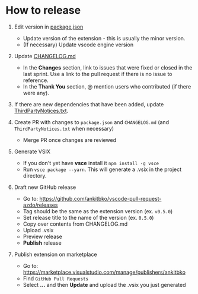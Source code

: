# How to release

1. Edit version in [package.json](https://github.com/ankitbko/vscode-pull-request-azdo/blob/master/package.json)
    - Update version of the extension - this is usually the minor version.
    - (If necessary) Update vscode engine version


2. Update [CHANGELOG.md](https://github.com/ankitbko/vscode-pull-request-azdo/blob/master/CHANGELOG.md)
    - In the **Changes** section, link to issues that were fixed or closed in the last sprint. Use a link to the pull request if there is no issue to reference.
    - In the **Thank You** section, @ mention users who contributed (if there were any).


3. If there are new dependencies that have been added, update [ThirdPartyNotices.txt](https://github.com/ankitbko/vscode-pull-request-azdo/commits/master/ThirdPartyNotices.txt).


4. Create PR with changes to `package.json` and `CHANGELOG.md` (and `ThirdPartyNotices.txt` when necessary)
    - Merge PR once changes are reviewed


5. Generate VSIX
    - If you don't yet have  **vsce** install it `npm install -g vsce`
    - Run `vsce package --yarn`. This will generate a .vsix in the project directory.

6. Draft new GitHub release
    - Go to: https://github.com/ankitbko/vscode-pull-request-azdo/releases
    - Tag should be the same as the extension version (ex. `v0.5.0`)
    - Set release title to the name of the version (ex. `0.5.0`)
    - Copy over contents from CHANGELOG.md
    - Upload .vsix
    - Preview release
    - **Publish** release

7. Publish extension on marketplace
    - Go to: https://marketplace.visualstudio.com/manage/publishers/ankitbko
    - Find `GitHub Pull Requests`
    - Select **...** and then **Update** and upload the .vsix you just generated
